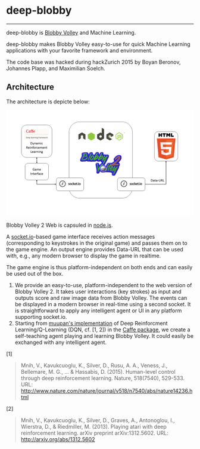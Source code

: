 # deep-blobby
---

deep-blobby is [Blobby Volley](http://blobby.sourceforge.net/ "Blobby Volley Website") and Machine Learning.

deep-blobby makes Blobby Volley easy-to-use for quick Machine Learning applications with your favorite framework and environment.

The code base was hacked during hackZurich 2015 by Boyan Beronov, Johannes Plapp, and Maximilian Soelch.

## Architecture

The architecture is depicte below:

![Architecture](Architecture.png)

Blobby Volley 2 Web is capsuled in [node.js](https://nodejs.org/en/). 

A [socket.io](http://socket.io)-based game interface receives action messages (corresponding to keystrokes in the original game) and passes them on to the game engine. An output engine provides Data-URL that can be used with, e.g., any modern browser to display the game in realtime. 

The game engine is thus platform-independent on both ends and can easily be used out of the box.

1. We provide an easy-to-use, platform-independent  to the web version of Blobby Volley 2. It takes user interactions (key strokes) as input and outputs score and raw image data from Blobby Volley. The events can be displayed in a modern browser in real-time using a second socket. It is straightforward to apply any intelligent agent or UI in any platform supporting socket.io.
2. Starting from [muupan's implementation](https://github.com/muupan/dqn-in-the-caffe) of Deep Reinforcment Learning/Q-Learning (DQN, cf. [1, 2]) in the [Caffe package](http://caffe.berkeleyvision.org/), we create a self-teaching agent playing and learning Blobby Volley. It could easily be exchanged with any intelligent agent.
 

[1] 
>Mnih, V., Kavukcuoglu, K., Silver, D., Rusu, A. A., Veness, J., Bellemare, M. G., ... & Hassabis, D. (2015). Human-level control through deep reinforcement learning. Nature, 518(7540), 529-533.
URL: http://www.nature.com/nature/journal/v518/n7540/abs/nature14236.html

[2]
>Mnih, V., Kavukcuoglu, K., Silver, D., Graves, A., Antonoglou, I., Wierstra, D., & Riedmiller, M. (2013). Playing atari with deep reinforcement learning. arXiv preprint arXiv:1312.5602. URL: http://arxiv.org/abs/1312.5602
